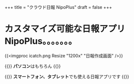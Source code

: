 +++
title = "クラウド日報 NipoPlus"
draft = false
+++

# カスタマイズ可能な日報アプリ NipoPlus。。。。。。。

{{<imgproc icatch.png Resize "1200x" "日報作成画面" />}}


{{<alice pos="left" icon="pc">}}
**パソコン**はもちろん
{{</alice>}}

{{<alice pos="right" icon="tablet">}}
**スマートフォン、タブレット**でも使える日報アプリです
{{</alice>}}
